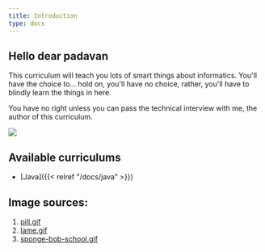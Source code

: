```yaml
---
title: Introduction
type: docs
---
```


## Hello dear padavan

This curriculum will teach you lots of smart things about informatics. You'll have the choice to... hold on, you'll have no choice, rather, you'll have to blindly learn the things in here. 

You have no right unless you can pass the technical interview with me, the author of this curriculum.

![](/sponge-bob-school.gif)

## Available curriculums

 - [Java]({{< relref "/docs/java" >}})

## Image sources:
1. [pill.gif](https://tenor.com/view/blueor-red-pill-pills-choose-which-one-keanu-reeves-matrix-gif-3294524)
1. [lame.gif](https://tenor.com/view/lame-pff-regular-show-gif-13089206)
1. [sponge-bob-school.gif](https://tenor.com/view/school-gif-4472279)